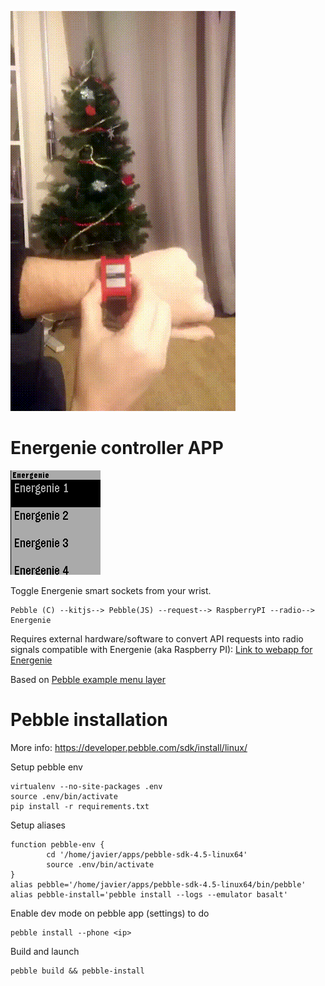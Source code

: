 ![out.gif](out.gif)

# Energenie controller APP

![app.png](app.png)

Toggle Energenie smart sockets from your wrist.

    Pebble (C) --kitjs--> Pebble(JS) --request--> RaspberryPI --radio--> Energenie

Requires external hardware/software to convert API requests into radio signals compatible with Energenie (aka Raspberry PI):
[Link to webapp for Energenie](https://github.com/rephus/energenie-manager)

Based on [Pebble example menu layer](`https://github.com/pebble-examples/feature-menu-layer`)

# Pebble installation

More info: https://developer.pebble.com/sdk/install/linux/

Setup pebble env
```
virtualenv --no-site-packages .env
source .env/bin/activate
pip install -r requirements.txt
```

Setup aliases
```
function pebble-env {
        cd '/home/javier/apps/pebble-sdk-4.5-linux64'
        source .env/bin/activate
}
alias pebble='/home/javier/apps/pebble-sdk-4.5-linux64/bin/pebble'
alias pebble-install='pebble install --logs --emulator basalt'
```

Enable dev mode on pebble app (settings) to do
```
pebble install --phone <ip>
```

Build and launch
```
pebble build && pebble-install
```
